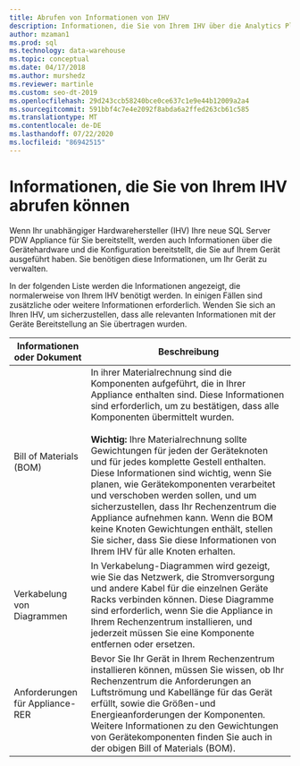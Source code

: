 ```yaml
---
title: Abrufen von Informationen von IHV
description: Informationen, die Sie von Ihrem IHV über die Analytics Platform System-Appliance erhalten.
author: mzaman1
ms.prod: sql
ms.technology: data-warehouse
ms.topic: conceptual
ms.date: 04/17/2018
ms.author: murshedz
ms.reviewer: martinle
ms.custom: seo-dt-2019
ms.openlocfilehash: 29d243ccb58240bce0ce637c1e9e44b12009a2a4
ms.sourcegitcommit: 591bbf4c7e4e2092f8abda6a2ffed263cb61c585
ms.translationtype: MT
ms.contentlocale: de-DE
ms.lasthandoff: 07/22/2020
ms.locfileid: "86942515"
---
```

# <a name="information-to-obtain-from-your-ihv"></a>Informationen, die Sie von Ihrem IHV abrufen können
Wenn Ihr unabhängiger Hardwarehersteller (IHV) Ihre neue SQL Server PDW Appliance für Sie bereitstellt, werden auch Informationen über die Gerätehardware und die Konfiguration bereitstellt, die Sie auf Ihrem Gerät ausgeführt haben. Sie benötigen diese Informationen, um Ihr Gerät zu verwalten.  
  
In der folgenden Liste werden die Informationen angezeigt, die normalerweise von Ihrem IHV benötigt werden. In einigen Fällen sind zusätzliche oder weitere Informationen erforderlich. Wenden Sie sich an Ihren IHV, um sicherzustellen, dass alle relevanten Informationen mit der Geräte Bereitstellung an Sie übertragen wurden.  
  
|Informationen oder Dokument|Beschreibung|
|-|-|
|Bill of Materials (BOM)|In ihrer Materialrechnung sind die Komponenten aufgeführt, die in Ihrer Appliance enthalten sind. Diese Informationen sind erforderlich, um zu bestätigen, dass alle Komponenten übermittelt wurden.<br /><br />**Wichtig:** Ihre Materialrechnung sollte Gewichtungen für jeden der Geräteknoten und für jedes komplette Gestell enthalten. Diese Informationen sind wichtig, wenn Sie planen, wie Gerätekomponenten verarbeitet und verschoben werden sollen, und um sicherzustellen, dass Ihr Rechenzentrum die Appliance aufnehmen kann. Wenn die BOM keine Knoten Gewichtungen enthält, stellen Sie sicher, dass Sie diese Informationen von Ihrem IHV für alle Knoten erhalten.|  
|Verkabelung von Diagrammen|In Verkabelung-Diagrammen wird gezeigt, wie Sie das Netzwerk, die Stromversorgung und andere Kabel für die einzelnen Geräte Racks verbinden können. Diese Diagramme sind erforderlich, wenn Sie die Appliance in Ihrem Rechenzentrum installieren, und jederzeit müssen Sie eine Komponente entfernen oder ersetzen.|  
|Anforderungen für Appliance-RER|Bevor Sie Ihr Gerät in Ihrem Rechenzentrum installieren können, müssen Sie wissen, ob Ihr Rechenzentrum die Anforderungen an Luftströmung und Kabellänge für das Gerät erfüllt, sowie die Größen-und Energieanforderungen der Komponenten. Weitere Informationen zu den Gewichtungen von Gerätekomponenten finden Sie auch in der obigen Bill of Materials (BOM).|  
  
